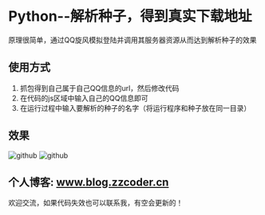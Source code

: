 # Python--解析种子，得到真实下载地址
 原理很简单，通过QQ旋风模拟登陆并调用其服务器资源从而达到解析种子的效果
## 使用方式
 1. 抓包得到自己属于自己QQ信息的url，然后修改代码
 2. 在代码的js区域中输入自己的QQ信息即可
 3. 在运行过程中输入要解析的种子的名字（将运行程序和种子放在同一目录）

## 效果
![github](http://7xryau.com1.z0.glb.clouddn.com/github%E6%88%AA%E5%9B%BE%E4%B8%8A.png)
![github](http://7xryau.com1.z0.glb.clouddn.com/github%E6%88%AA%E5%9B%BE%E4%B8%8B.png)

## 个人博客: www.blog.zzcoder.cn
欢迎交流，如果代码失效也可以联系我，有空会更新的！
